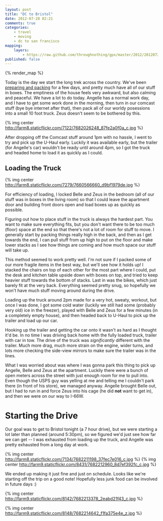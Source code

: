```yaml
---
layout: post
title: "DC to Bristol"
date: 2012-07-28 02:21
comments: true
categories:
    - travel
    - moving
    - dc to san francisco
mapping:
    layers:
        - https://raw.github.com/throughnothing/gpx/master/2012/20120726.gpx
published: false
---
```


{% render_map %}

Today is the day we start the long trek across the country.  We've been
[preparing and  packing](/2012-07-26-getting-ready-for-the-cross-country-road-trip.markdown) for a few days, and pretty much
have all of our stuff in boxes.  The emptiness of the house feels very
awkward, but also calming and peaceful.  We have a lot to do today. Angelle has
a normal work day, and I have to get some work done in the morning, then turn in
our comcast stuff (bye bye internet after that), then pack all of our worldy
posessions into a small 10 foot truck.  Zeus doesn't seem to be bothered by
this.

{% img center http://farm8.staticflickr.com/7122/7682026248_87fe2a0f0a_c.jpg %}

After dropping off the Comcast stuff around 1pm with no hassle, I went to try
and pick up the U-Haul early.  Luckily it was available early, but the trailer
(for Angelle's car) wouldn't be ready until around 4pm, so I got the truck and
headed home to load it as quickly as I could.

## Loading the Truck

{% img center http://farm8.staticflickr.com/7279/7660566660_d9bf1979de.jpg %}

For efficiency of loading, I locked Belle and Zeus in the bedroom (all of our
stuff was in boxes in the living room) so that I could leave the apartment door
and building front doors open and load boxes up as quickly as possible.

Figuring out how to place stuff in the truck is always the hardest part.  You
want to make sure everything fits, but you don't want there to be too much
(floor) space at the end so that there's not a lot of room for stuff to move.  I
generally start by packing things really high in the back, and then as I get
towards the end, I can pull stuff from up high to put on the floor and make
lower stacks as I see how things are coming and how much space our stuff will
take up.

This method seemed to work pretty well.  I'm not sure if I packed some of our
more fragile items in the best way, but we'll see how it holds up!  I stacked
the chairs on top of each other for the most part where I could, put the desk
and kitchen table upside down with boxes on top, and tried to keep heavier stuff
towards the bottom of stacks.  Last in was the bikes, which just barely fit at
the very back.  Everything seemed pretty snug, so hopefully we won't have much
stuff moving around during the drive.

Loading up the truck around 2pm made for a very hot, sweaty, workout, but once
I was done, I got some cold water (luckily we still had some
(probably very old) ice in the freezer), played with Belle and Zeus for a few
minutes (in a completely empty house), and then headed back to U-Haul to pick up
the trailer and load up our car.

Hooking up the trailer and getting the car onto it wasn't as hard as I thought
it'd be.  In no time I was driving back home with the fully loaded truck,
trailer with car in tow.  The drive of the truck was *significantly* different
with the trailer.  Much more drag, much more strain on the engine, wider
turns, and lots more checking the side-view mirrors to make sure the trailer was
in the lines.

What I was worried about was where I was gonna park this thing to pick up
Angelle, Belle and Zeus at the apartment.  Luckily there were a bunch of open
meters across the street with just enough room for me to pull into.  Even though
the USPS guy was yelling at me and telling me I couldn't park there (in front of
his store), we managed anyway.  Angelle brought Belle out, but I had to run in
and force Zeus into his cage (he did __not__ want to get in), and then we were
on our way to I-66W.

# Starting the Drive

Our goal was to get to Bristol tonight (a 7 hour drive), but we were starting
a lot later than planned (around 5:30pm), so we figured we'd just see how far we
can get -- I was exhausted from loading up the truck, and Angelle was pretty
exhausted from a long day at work.

{% img center http://farm8.staticflickr.com/7134/7682211198_37fec7e016_c.jpg %}
{% img center http://farm9.staticflickr.com/8431/7682212960_8d7ef392fc_c.jpg %}


We ended up making it just fine and just on schedule.  Looks like we're starting
off the trip on a good note!  Hopefully less junk food can be involved in future
days :)

{% img center http://farm9.staticflickr.com/8142/7682213378_2eabd21f43_c.jpg %}

{% img center http://farm9.staticflickr.com/8148/7682214642_f1fa375e4e_z.jpg %}
